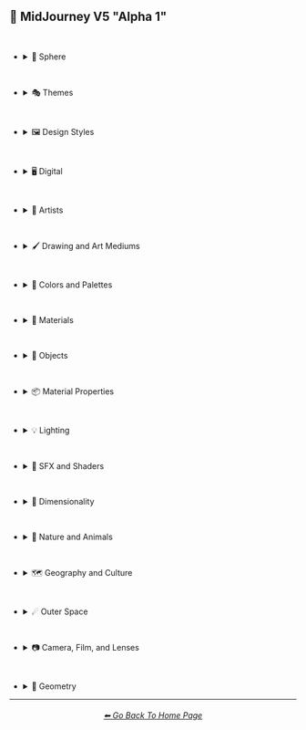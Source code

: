 <h2>🎇 MidJourney V5 "Alpha 1"</h2>

<br>

- <details><summary>🔵 Sphere</summary><p><div align="center">

	| Sphere |
	| :-: |
	| <img src="F://GitHubRepo/MidJourney-Styles-and-Keywords-Reference/Images/MJ_V5/V5_Alpha_1/Midjourney_Styles/Sphere.webp?raw=true" width="256" /> |

</div></p></details>

<br>

- <details><summary>🎭 Themes</summary><p>

  - <details><summary>🎭⛱ Realism/Abstraction</summary><p><div align="center">

	| Photorealistic |
	| :-: |
	| <img src="F://GitHubRepo/MidJourney-Styles-and-Keywords-Reference/Images/MJ_V5/V5_Alpha_1/Midjourney_Styles/Photorealistic.webp?raw=true" width="256" /> |

	<br>

	</div></p></details>


  - <details><summary>🎭💾 Retro/Modern</summary><p><div align="center">

	| Retro |
	| :-: |
	| <img src="F://GitHubRepo/MidJourney-Styles-and-Keywords-Reference/Images/MJ_V5/V5_Alpha_1/Midjourney_Styles/Retro.webp?raw=true" width="256" /> |

	</div></p></details>


  - <details><summary>🎭🪐 Sci-fi</summary><p><div align="center">

	| Sci-fi |
	| :-: |
	| <img src="F://GitHubRepo/MidJourney-Styles-and-Keywords-Reference/Images/MJ_V5/V5_Alpha_1/Midjourney_Styles/Sci-fi.webp?raw=true" width="256" /> |


	</div></p></details>


  - <details><summary>🎭🎵 Music Styles</summary><p><div align="center">

	| Vaporwave |
	| :-: |
	| <img src="F://GitHubRepo/MidJourney-Styles-and-Keywords-Reference/Images/MJ_V5/V5_Alpha_1/Midjourney_Styles/Vaporwave.webp?raw=true" width="256" /> |

	</div></p></details>


  - <details><summary>🎭📺 Cartoons, Anime, and Comics</summary><p><div align="center">

	| Cartoon |
	| :-: |
	| <img src="F://GitHubRepo/MidJourney-Styles-and-Keywords-Reference/Images/MJ_V5/V5_Alpha_1/Midjourney_Styles/Cartoon.webp?raw=true" width="256" /> |

	</div></p></details>

  </p></details>


<br>


- <details><summary>🖼 Design Styles</summary><p>

  - <details><summary>🖼🟧 Simplicity/Complexity</summary><p><div align="center">

	| Chaotic |
	| :-: |
	| <img src="F://GitHubRepo/MidJourney-Styles-and-Keywords-Reference/Images/MJ_V5/V5_Alpha_1/Midjourney_Styles/Chaotic.webp?raw=true" width="256" /> |

	<br>

	| Intricate Surface Detail |
	| :-: |
	| <img src="F://GitHubRepo/MidJourney-Styles-and-Keywords-Reference/Images/MJ_V5/V5_Alpha_1/Midjourney_Styles/Intricate_Surface_Detail.webp?raw=true" width="256" /> |

	</div></p></details>


  - <details><summary>🖼🎨 Patterns</summary><p><div align="center">

	| Diffraction Patterns |
	| :-: |
	| <img src="F://GitHubRepo/MidJourney-Styles-and-Keywords-Reference/Images/MJ_V5/V5_Alpha_1/Midjourney_Styles/Diffraction_Patterns.webp?raw=true" width="256" /> |

	</div></p></details>


  - <details><summary>🖼🧊 Cubism</summary><p><div align="center">

	| Cubism |
	| :-: |
	| <img src="F://GitHubRepo/MidJourney-Styles-and-Keywords-Reference/Images/MJ_V5/V5_Alpha_1/Midjourney_Styles/Cubism.webp?raw=true" width="256" /> |

	</div></p></details>


  - <details><summary>🖼🌀 Psychedelic, Divine, Fractal, and Noise</summary><p><div align="center">

	| Psychedelica |
	| :-: |
	| <img src="F://GitHubRepo/MidJourney-Styles-and-Keywords-Reference/Images/MJ_V5/V5_Alpha_1/Midjourney_Styles/Psychedelica.webp?raw=true" width="256" /> |

	</div></p></details>


  - <details><summary>🖼🌈 Synesthesia</summary><p><div align="center">

	| Synesthesia |
	| :-: |
	| <img src="F://GitHubRepo/MidJourney-Styles-and-Keywords-Reference/Images/MJ_V5/V5_Alpha_1/Midjourney_Styles/Synesthesia.webp?raw=true" width="256" /> |

	</div></p></details>


  - <details><summary>🖼💫 Stylized</summary><p><div align="center">

	| Liquify |
	| :-: |
	| <img src="F://GitHubRepo/MidJourney-Styles-and-Keywords-Reference/Images/MJ_V5/V5_Alpha_1/Midjourney_Styles/Liquify.webp?raw=true" width="256" /> |

	<br>

	| Lissajous |
	| :-: |
	| <img src="F://GitHubRepo/MidJourney-Styles-and-Keywords-Reference/Images/MJ_V5/V5_Alpha_1/Midjourney_Styles/Lissajous.webp?raw=true" width="256" /> |

	</div></p></details>
  </p></details>


<br>


- <details><summary>🖥 Digital</summary><p>

  - <details><summary>🖥🟩 1-bit - 16-bit</summary><p><div align="center">

	| 8-bit |
	| :-: |
	| <img src="F://GitHubRepo/MidJourney-Styles-and-Keywords-Reference/Images/MJ_V5/V5_Alpha_1/Midjourney_Styles/8-bit.webp?raw=true" width="256" /> |

	</div></p></details>


  - <details><summary>🖥🎨 Art Programs and Applications</summary><p><div align="center">

	| Microsoft Paint |
	| :-: |
	| <img src="F://GitHubRepo/MidJourney-Styles-and-Keywords-Reference/Images/MJ_V5/V5_Alpha_1/Midjourney_Styles/Microsoft_Paint.webp?raw=true" width="256" /> |

	</div></p></details>


  - <details><summary>🖥🖼 Image Formats and Types</summary><p><div align="center">

	| Lowpoly |
	| :-: |
	| <img src="F://GitHubRepo/MidJourney-Styles-and-Keywords-Reference/Images/MJ_V5/V5_Alpha_1/Midjourney_Styles/Lowpoly.webp?raw=true" width="256" /> |

	<br>

	| Pixel Art |
	| :-: |
	| <img src="F://GitHubRepo/MidJourney-Styles-and-Keywords-Reference/Images/MJ_V5/V5_Alpha_1/Midjourney_Styles/Pixel_Art.webp?raw=true" width="256" /> |

	</div></p></details>


  - <details><summary>🖥🏁 Dithering</summary><p><div align="center">

	| Floyd–Steinberg Dithering |
	| :-: |
	| <img src="F://GitHubRepo/MidJourney-Styles-and-Keywords-Reference/Images/MJ_V5/V5_Alpha_1/Midjourney_Styles/FloydSteinberg_Dithering.webp?raw=true" width="256" /> |

	</div></p></details>


  - <details><summary>🖥👩‍💻 Glitchy</summary><p><div align="center">

	| Databending |
	| :-: |
	| <img src="F://GitHubRepo/MidJourney-Styles-and-Keywords-Reference/Images/MJ_V5/V5_Alpha_1/Midjourney_Styles/Databending.webp?raw=true" width="256" /> |

	</div></p></details>


  - <details><summary>🖥🧠 AI and Neural Networks</summary><p><div align="center">

	| Deep Dream |
	| :-: |
	| <img src="F://GitHubRepo/MidJourney-Styles-and-Keywords-Reference/Images/MJ_V5/V5_Alpha_1/Midjourney_Styles/Deep_Dream.webp?raw=true" width="256" /> |

	</div></p></details>

  </p></details>


<br>


- <details><summary>📔 Artists</summary><p>

  - <details><summary>📔☯ Psychedelic</summary><p><div align="center">

	| Painting By Alex Grey |
	| :-: |
	| <img src="F://GitHubRepo/MidJourney-Styles-and-Keywords-Reference/Images/MJ_V5/V5_Alpha_1/Midjourney_Styles/Painting_By_Alex_Grey.webp?raw=true" width="256" /> |

	</div></p></details>


  - <details><summary>📔 Other Artists</summary><p><div align="center">

	| Art By M.C. Escher |
	| :-: |
	| <img src="F://GitHubRepo/MidJourney-Styles-and-Keywords-Reference/Images/MJ_V5/V5_Alpha_1/Midjourney_Styles/Art_By_M.C._Escher.webp?raw=true" width="256" /> |

	</div></p></details>
  </p></details>


<br>


- <details><summary>🖌 Drawing and Art Mediums</summary><p>

  - <details><summary>🖌✏ Illustration and Drawing</summary><p>

    - <details><summary>✏🖼 Drawing Types</summary><p><div align="center">

		| Sketch |
		| :-: |
		| <img src="F://GitHubRepo/MidJourney-Styles-and-Keywords-Reference/Images/MJ_V5/V5_Alpha_1/Midjourney_Styles/Sketch.webp?raw=true" width="256" /> |

	  </div></p></details>


    - <details><summary>✏🖊 Ink</summary><p><div align="center">

		| Marker Art |
		| :-: |
		| <img src="F://GitHubRepo/MidJourney-Styles-and-Keywords-Reference/Images/MJ_V5/V5_Alpha_1/Midjourney_Styles/Marker_Art.webp?raw=true" width="256" /> |

	  </div></p></details>

	</p></details>


  - <details><summary>🖌🎨 Paint</summary><p>

    - <details><summary>🎨🖼 Painting Types</summary><p><div align="center">

		| Paper-Marbling |
		| :-: |
		| <img src="F://GitHubRepo/MidJourney-Styles-and-Keywords-Reference/Images/MJ_V5/V5_Alpha_1/Midjourney_Styles/Paper-Marbling.webp?raw=true" width="256" /> |

	  </div></p></details>


    - <details><summary>🎨 Paint Types</summary><p><div align="center">

		| Splatter Paint |
		| :-: |
		| <img src="F://GitHubRepo/MidJourney-Styles-and-Keywords-Reference/Images/MJ_V5/V5_Alpha_1/Midjourney_Styles/Splatter_Paint.webp?raw=true" width="256" /> |
		
	  </div></p></details>
	
	</p></details>


  - <details><summary>🖌🎲 Physical Mediums</summary><p>

    - <details><summary>🎲🗿 Carving, Etching, and Modeling</summary><p><div align="center">

		| Carved Lacquer |
		| :-: |
		| <img src="F://GitHubRepo/MidJourney-Styles-and-Keywords-Reference/Images/MJ_V5/V5_Alpha_1/Midjourney_Styles/Carved_Lacquer.webp?raw=true" width="256" /> |

	  </div></p></details>
	
	</p></details>
  </p></details>


<br>


- <details><summary>🎨 Colors and Palettes</summary><p>

  - <details><summary>🎨🖥 Color Models</summary><p><div align="center">

	| CGA |
	| :-: |
	| <img src="F://GitHubRepo/MidJourney-Styles-and-Keywords-Reference/Images/MJ_V5/V5_Alpha_1/Midjourney_Styles/CGA.webp?raw=true" width="256" /> |

	</div></p></details>


  - <details><summary>🎨🎥 Color Motion Picture Film Systems</summary><p><div align="center">

	| Technicolor |
	| :-: |
	| <img src="F://GitHubRepo/MidJourney-Styles-and-Keywords-Reference/Images/MJ_V5/V5_Alpha_1/Midjourney_Styles/Technicolor.webp?raw=true" width="256" /> |

	</div></p></details>
  </p></details>

<br>


- <details><summary>🧱 Materials</summary><p>

  - <details><summary>🧱💎 Solids</summary><p>

    - <details><summary>🧱🔩 Metal</summary><p><div align="center">

		| Anodized Titanium |
		| :-: |
		| <img src="F://GitHubRepo/MidJourney-Styles-and-Keywords-Reference/Images/MJ_V5/V5_Alpha_1/Midjourney_Styles/Anodized_Titanium.webp?raw=true" width="256" /> |

	  </div></p></details>


    - <details><summary>🧱💎 Glass and Crystal</summary><p><div align="center">

		| Amethyst |
		| :-: |
		| <img src="F://GitHubRepo/MidJourney-Styles-and-Keywords-Reference/Images/MJ_V5/V5_Alpha_1/Midjourney_Styles/Amethyst.webp?raw=true" width="256" /> |

		<br>

		| Milky Quartz |
		| :-: |
		| <img src="F://GitHubRepo/MidJourney-Styles-and-Keywords-Reference/Images/MJ_V5/V5_Alpha_1/Midjourney_Styles/Milky_Quartz.webp?raw=true" width="256" /> |

		<br>

		| Opal |
		| :-: |
		| <img src="F://GitHubRepo/MidJourney-Styles-and-Keywords-Reference/Images/MJ_V5/V5_Alpha_1/Midjourney_Styles/Opal.webp?raw=true" width="256" /> |

		<br>

		| Agate |
		| :-: |
		| <img src="F://GitHubRepo/MidJourney-Styles-and-Keywords-Reference/Images/MJ_V5/V5_Alpha_1/Midjourney_Styles/Agate.webp?raw=true" width="256" /> |

	  </div></p></details>

    </p></details>


  - <details><summary>🧱💧 Liquids</summary><p><div align="center">

	| Liquid Crystal |
	| :-: |
	| <img src="F://GitHubRepo/MidJourney-Styles-and-Keywords-Reference/Images/MJ_V5/V5_Alpha_1/Midjourney_Styles/Liquid_Crystal.webp?raw=true" width="256" /> |

	</div></p></details>


  - <details><summary>🧱🧪 Other Non-Newtonian Fluids and Polymers</summary><p><div align="center">

	| Orbeez |
	| :-: |
	| <img src="F://GitHubRepo/MidJourney-Styles-and-Keywords-Reference/Images/MJ_V5/V5_Alpha_1/Midjourney_Styles/Orbeez.webp?raw=true" width="256" /> |

	</div></p></details>


  - <details><summary>🧱🌫️ Gasses and Vapors</summary><p><div align="center">

	| Clouds |
	| :-: |
	| <img src="F://GitHubRepo/MidJourney-Styles-and-Keywords-Reference/Images/MJ_V5/V5_Alpha_1/Midjourney_Styles/Clouds.webp?raw=true" width="256" /> |

	</div></p></details>
  </p></details>


<br>


- <details><summary>🎷 Objects</summary><p>

  - <details><summary>🎷🦠 Microscopic Objects</summary><p><div align="center">

	| Fullerene |
	| :-: |
	| <img src="F://GitHubRepo/MidJourney-Styles-and-Keywords-Reference/Images/MJ_V5/V5_Alpha_1/Midjourney_Styles/Fullerene.webp?raw=true" width="256" /> |

	</div></p></details>


  - <details><summary>🎷🚽 Other Objects</summary><p><div align="center">
	
	| Seashell |
	| :-: |
	| <img src="F://GitHubRepo/MidJourney-Styles-and-Keywords-Reference/Images/MJ_V5/V5_Alpha_1/Midjourney_Styles/Seashell.webp?raw=true" width="256" /> |

	</div></p></details>
  </p></details>


<br>


- <details><summary>📦 Material Properties</summary><p>

  - <details><summary>📦🏮 Optics and Light Manipulation</summary><p><div align="center">

	| Glitter |
	| :-: |
	| <img src="F://GitHubRepo/MidJourney-Styles-and-Keywords-Reference/Images/MJ_V5/V5_Alpha_1/Midjourney_Styles/Glitter.webp?raw=true" width="256" /> |

	</div></p></details>


  - <details><summary>📦💡 Luminescence</summary><p><div align="center">

	| Glow-In-The-Dark |
	| :-: |
	| <img src="F://GitHubRepo/MidJourney-Styles-and-Keywords-Reference/Images/MJ_V5/V5_Alpha_1/Midjourney_Styles/Glow-In-The-Dark.webp?raw=true" width="256" /> |

	</div></p></details>
  </p></details>


<br>


- <details><summary>💡 Lighting</summary><p>

  - <details><summary>💡🏮 Types of Lights</summary><p><div align="center">

	| Crepuscular Rays |
	| :-: |
	| <img src="F://GitHubRepo/MidJourney-Styles-and-Keywords-Reference/Images/MJ_V5/V5_Alpha_1/Midjourney_Styles/Crepuscular_Rays.webp?raw=true" width="256" /> |

	</div></p></details>


  - <details><summary>💡🪔 Lamps and Tubes</summary><p><div align="center">

	| Plasma Globe |
	| :-: |
	| <img src="F://GitHubRepo/MidJourney-Styles-and-Keywords-Reference/Images/MJ_V5/V5_Alpha_1/Midjourney_Styles/Plasma_Globe.webp?raw=true" width="256" /> |

	</div></p></details>
  </p></details>


<br>


- <details><summary>🌈 SFX and Shaders</summary><p>

  - <details><summary>🌈🎨 Chromatic SFX</summary><p><div align="center">

	| Chromatic Aberration |
	| :-: |
	| <img src="F://GitHubRepo/MidJourney-Styles-and-Keywords-Reference/Images/MJ_V5/V5_Alpha_1/Midjourney_Styles/Chromatic_Aberration.webp?raw=true" width="256" /> |

	</div></p></details>


  - <details><summary>🌈💫 Stylized</summary><p><div align="center">

	| Tessellated |
	| :-: |
	| <img src="F://GitHubRepo/MidJourney-Styles-and-Keywords-Reference/Images/MJ_V5/V5_Alpha_1/Midjourney_Styles/Tessellated.webp?raw=true" width="256" /> |

	</div></p></details>


  - <details><summary>🌈🕶 Shaders and Post Processing</summary><p><div align="center">

	| Ray Traced |
	| :-: |
	| <img src="F://GitHubRepo/MidJourney-Styles-and-Keywords-Reference/Images/MJ_V5/V5_Alpha_1/Midjourney_Styles/Ray_Traced.webp?raw=true" width="256" /> |

	</div></p></details>
  </p></details>


<br>


- <details><summary>🌌 Dimensionality</summary><p>

  - <details><summary>🌌 0D-5D</summary><p><div align="center">

	| 2-Dimensional |
	| :-: |
	| <img src="F://GitHubRepo/MidJourney-Styles-and-Keywords-Reference/Images/MJ_V5/V5_Alpha_1/Midjourney_Styles/2-Dimensional.webp?raw=true" width="256" /> |

	</div></p></details>
  </p></details>


<br>


- <details><summary>🌲 Nature and Animals</summary><p>

  - <details><summary>🌲🍄 Fungi</summary><p><div align="center">

	| Lactarius-Indigo |
	| :-: |
	| <img src="F://GitHubRepo/MidJourney-Styles-and-Keywords-Reference/Images/MJ_V5/V5_Alpha_1/Midjourney_Styles/Lactarius-Indigo.webp?raw=true" width="256" /> |

	</div></p></details>


  - <details><summary>🌲⛄ Seasons and Weather</summary><p><div align="center">

	| Autumn |
	| :-: |
	| <img src="F://GitHubRepo/MidJourney-Styles-and-Keywords-Reference/Images/MJ_V5/V5_Alpha_1/Midjourney_Styles/Autumn.webp?raw=true" width="256" /> |

	</div></p></details>

  </p></details>


<br>


- <details><summary>🗺 Geography and Culture</summary><p>

  - <details><summary>🗺🎄 Holidays</summary><p><div align="center">

	| Halloween |
	| :-: |
	| <img src="F://GitHubRepo/MidJourney-Styles-and-Keywords-Reference/Images/MJ_V5/V5_Alpha_1/Midjourney_Styles/Halloween.webp?raw=true" width="256" /> |

	</div></p></details>

  </p></details>


<br>


- <details><summary>☄ Outer Space</summary><p>

  - <details><summary>☄🌌 Galaxies, Nebulae, and Other Cosmic Structures</summary><p><div align="center">

	| Galaxy |
	| :-: |
	| <img src="F://GitHubRepo/MidJourney-Styles-and-Keywords-Reference/Images/MJ_V5/V5_Alpha_1/Midjourney_Styles/Galaxy.webp?raw=true" width="256" /> |

	<br>

	| Supernova |
	| :-: |
	| <img src="F://GitHubRepo/MidJourney-Styles-and-Keywords-Reference/Images/MJ_V5/V5_Alpha_1/Midjourney_Styles/Supernova.webp?raw=true" width="256" /> |

	</div></p></details>

  </p></details>


<br>


- <details><summary>📷 Camera, Film, and Lenses</summary><p>

  - <details><summary>📷🌇 Camera and Scenes</summary><p><div align="center">

	| Bokeh |
	| :-: |
	| <img src="F://GitHubRepo/MidJourney-Styles-and-Keywords-Reference/Images/MJ_V5/V5_Alpha_1/Midjourney_Styles/Bokeh.webp?raw=true" width="256" /> |

	</div></p></details>

  - <details><summary>📷 Other</summary><p><div align="center">

	| Lens Flare |
	| :-: |
	| <img src="F://GitHubRepo/MidJourney-Styles-and-Keywords-Reference/Images/MJ_V5/V5_Alpha_1/Midjourney_Styles/Lens_Flare.webp?raw=true" width="256" /> |

	</div></p></details>
  </p></details>


<br>


- <details><summary>💠 Geometry</summary><p>

  - <details><summary>💠⬜ 2D Shapes</summary><p><div align="center">

	| Hexagonal |
	| :-: |
	| <img src="F://GitHubRepo/MidJourney-Styles-and-Keywords-Reference/Images/MJ_V5/V5_Alpha_1/Midjourney_Styles/Hexagonal.webp?raw=true" width="256" /> |

	</div></p></details>


  - <details><summary>💠🧊 3D Shapes</summary><p><div align="center">

	| Sphere |
	| :-: |
	| <img src="F://GitHubRepo/MidJourney-Styles-and-Keywords-Reference/Images/MJ_V5/V5_Alpha_1/Midjourney_Styles/Sphere.webp?raw=true" width="256" /> |

	</div></p></details>


  - <details><summary>💠🔲 4D Hyper Shapes</summary><p><div align="center">

	| Klein Bottle |
	| :-: |
	| <img src="F://GitHubRepo/MidJourney-Styles-and-Keywords-Reference/Images/MJ_V5/V5_Alpha_1/Midjourney_Styles/Klein_Bottle.webp?raw=true" width="256" /> |

	</div></p></details>


  - <details><summary>💠⏹ Geometric Styles</summary><p><div align="center">

	| Polygonal |
	| :-: |
	| <img src="F://GitHubRepo/MidJourney-Styles-and-Keywords-Reference/Images/MJ_V5/V5_Alpha_1/Midjourney_Styles/Polygonal.webp?raw=true" width="256" /> |

	</div></p></details>
  </p></details>


<hr><!--------------->
<div align="center">
<h6><a href="F://GitHubRepo/MidJourney-Styles-and-Keywords-Reference/README.md">⬅ Go Back To Home Page</a></h6>
</div>